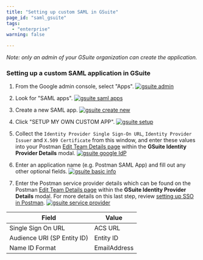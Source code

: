 ```yaml
---
title: "Setting up custom SAML in GSuite"
page_id: "saml_gsuite"
tags: 
  - "enterprise"
warning: false

---
```


*Note: only an admin of your GSuite organization can create the application.*

### Setting up a custom SAML application in GSuite

1. From the Google admin console, select "Apps". 
   [![gsuite admin](https://s3.amazonaws.com/postman-static-getpostman-com/postman-docs/gsuite_admin.png)](https://s3.amazonaws.com/postman-static-getpostman-com/postman-docs/gsuite_admin.png)  

2. Look for "SAML apps".
   [![gsuite saml apps](https://s3.amazonaws.com/postman-static-getpostman-com/postman-docs/gsuite_saml_apps.png)](https://s3.amazonaws.com/postman-static-getpostman-com/postman-docs/gsuite_saml_apps.png)

3. Create a new SAML app.
   [![gsuite create new](https://s3.amazonaws.com/postman-static-getpostman-com/postman-docs/gsuite_create_new.png)](https://s3.amazonaws.com/postman-static-getpostman-com/postman-docs/gsuite_create_new.png)

4. Click "SETUP MY OWN CUSTOM APP".
   [![gsuite setup](https://s3.amazonaws.com/postman-static-getpostman-com/postman-docs/gsuite_setup.png)](https://s3.amazonaws.com/postman-static-getpostman-com/postman-docs/gsuite_setup.png)

5. Collect the `Identity Provider Single Sign-On URL`, `Identity Provider Issuer` and `X.509 Certificate` from this window, and enter these values into your Postman [Edit Team Details page]({{site.pm.gs}}/dashboard/teams/edit) within the **GSuite Identity Provider Details** modal.
   [![gsuite google IdP](https://s3.amazonaws.com/postman-static-getpostman-com/postman-docs/gsuite_google_IdP.png)](https://s3.amazonaws.com/postman-static-getpostman-com/postman-docs/gsuite_google_IdP.png)

6. Enter an application name (e.g. Postman SAML App) and fill out any other optional fields.
   [![gsuite basic info](https://s3.amazonaws.com/postman-static-getpostman-com/postman-docs/gsuite_basic_info.png)](https://s3.amazonaws.com/postman-static-getpostman-com/postman-docs/gsuite_basic_info.png)

7. Enter the Postman service provider details which can be found on the Postman [Edit Team Details page]({{site.pm.gs}}/dashboard/teams/edit) within the **GSuite Identity Provider Details** modal. For more details on this last step, review [setting up SSO in Postman](/docs/enterprise/sso/admin_sso). 
   [![gsuite service provider](https://s3.amazonaws.com/postman-static-getpostman-com/postman-docs/gsuite_service_provider.png)](https://s3.amazonaws.com/postman-static-getpostman-com/postman-docs/gsuite_service_provider.png)
 
 | **Field** | **Value** |
 | --- | --- |
 | Single Sign On URL | ACS URL |
 | Audience URI (SP Entity ID) | Entity ID |
 | Name ID Format | EmailAddress |
